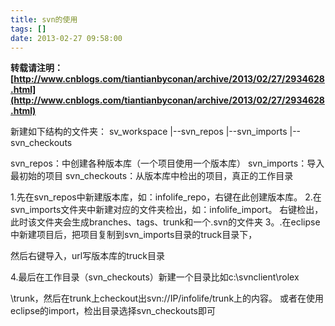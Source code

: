 ```yaml
---
title: svn的使用
tags: []
date: 2013-02-27 09:58:00
---
```


**转载请注明：[http://www.cnblogs.com/tiantianbyconan/archive/2013/02/27/2934628.html](http://www.cnblogs.com/tiantianbyconan/archive/2013/02/27/2934628.html)**

新建如下结构的文件夹：
sv_workspace
	|--svn_repos
	|--svn_imports
	|--svn_checkouts

svn_repos：中创建各种版本库（一个项目使用一个版本库）
svn_imports：导入最初始的项目
svn_checkouts：从版本库中检出的项目，真正的工作目录

1.先在svn_repos中新建版本库，如：infolife_repo，右键在此创建版本库。
2.在svn_imports文件夹中新建对应的文件夹检出，如：infolife_import。
右键检出，此时该文件夹会生成branches、tags、trunk和一个.svn的文件夹
3。.在eclipse中新建项目后，把项目复制到svn_imports目录的truck目录下，

然后右键导入，url写版本库的truck目录

4.最后在工作目录（svn_checkouts）新建一个目录比如c:\svnclient\rolex

\trunk，然后在trunk上checkout出svn://IP/infolife/trunk上的内容。
或者在使用eclipse的import，检出目录选择svn_checkouts即可